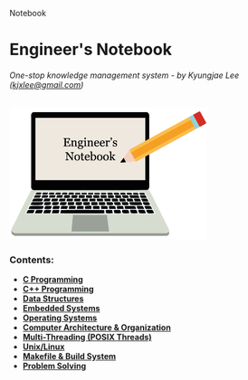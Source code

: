 Notebook

# Engineer's Notebook

###### One-stop knowledge management system - by Kyungjae Lee (kjxlee@gmail.com)



<img src="./img/wallpaper.png" alt="wallpaper" width="350">

### Contents: 

* **<a href="./c-programming/">C Programming</a>**
* **<a href="./cpp-programming/">C++ Programming</a>**
* **<a href="./data-structures/">Data Structures</a>**
* **<a href="./embedded-systems/">Embedded Systems</a>**
* **<a href="./operating-systems/">Operating Systems</a>**
* **<a href="./computer-architecture-organization/">Computer Architecture & Organization</a>**
* **<a href="./multi-threading/">Multi-Threading (POSIX Threads)</a>**
* **<a href="./unix-linux/">Unix/Linux</a>**
* **<a href="./makefile-and-build-system/">Makefile & Build System</a>**
* **<a href="./problem-solving/">Problem Solving</a>**

